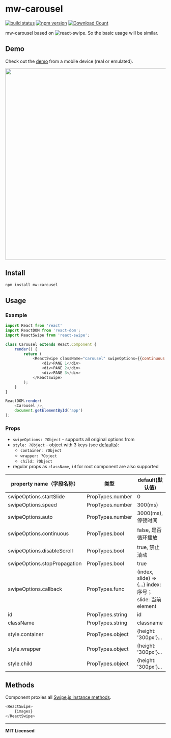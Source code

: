 # mw-carousel

[![build status](http://img.shields.io/travis/voronianski/react-swipe.svg?style=flat)](https://travis-ci.org/voronianski/react-swipe)
[![npm version](http://badge.fury.io/js/react-swipe.svg)](http://badge.fury.io/js/react-swipe)
[![Download Count](http://img.shields.io/npm/dm/react-swipe.svg?style=flat)](http://www.npmjs.com/package/react-swipe)

mw-carousel based on ![react-swipe](https://www.npmjs.com/package/react-swipe). So the basic usage will be similar.

## Demo

Check out the [demo](http://voronianski.github.io/react-swipe/demo/) from a mobile device (real or emulated).

<img src="https://user-images.githubusercontent.com/974035/34205307-30965ccc-e582-11e7-9384-fe1ce991ff4f.gif" width="600" />

## Install

```bash
npm install mw-carousel
```

## Usage

### Example

```javascript
import React from 'react'
import ReactDOM from 'react-dom';
import ReactSwipe from 'react-swipe';

class Carousel extends React.Component {
    render() {
        return (
            <ReactSwipe className="carousel" swipeOptions={{continuous: false}}>
                <div>PANE 1</div>
                <div>PANE 2</div>
                <div>PANE 3</div>
            </ReactSwipe>
        );
    }
}

ReactDOM.render(
    <Carousel />, 
    document.getElementById('app')
);
```

### Props

- `swipeOptions: ?Object` - supports all original options from 
- `style: ?Object` - object with 3 keys (see [defaults](https://github.com/voronianski/react-swipe/blob/gh-pages/src/reactSwipe.js#L28)):
    -  `container: ?Object`
    -  `wrapper: ?Object`
    -  `child: ?Object` 
- regular props as `className`, `id` for root component are also supported

|property name（字段名称）|类型| default(默认值)|
|---|---|----|
|swipeOptions.startSlide|PropTypes.number|0|
|swipeOptions.speed|PropTypes.number|300(ms)|
|swipeOptions.auto|PropTypes.number|3000(ms),停顿时间|
|swipeOptions.continuous|PropTypes.bool|false, 是否循环播放|
|swipeOptions.disableScroll|PropTypes.bool|true, 禁止滚动|
|swipeOptions.stopPropagation|PropTypes.bool|true|
|swipeOptions.callback|PropTypes.func|(index, slide) => {...} index: 序号；slide: 当前element|
|id|PropTypes.string|id|
|className|PropTypes.string|classname|
|style.container|PropTypes.object|{height: '300px'}...|
|style.wrapper|PropTypes.object|{height: '300px'}...|
|style.child|PropTypes.object|{height: '300px'}...|

## Methods

Component proxies all [Swipe.js instance methods](https://github.com/thebird/swipe#swipe-api).

```javascript
<ReactSwipe>
    {images}
</ReactSwipe>
```

---

**MIT Licensed**